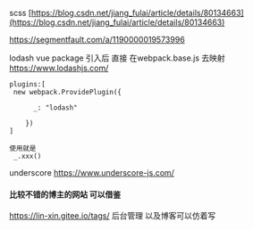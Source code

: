 scss
[https://blog.csdn.net/jiang_fulai/article/details/80134663](https://blog.csdn.net/jiang_fulai/article/details/80134663)

https://segmentfault.com/a/1190000019573996

lodash   vue package 引入后 直接 在webpack.base.js 去映射
https://www.lodashjs.com/
```
plugins:[
 new webpack.ProvidePlugin({

      _: "lodash"

    })
]

使用就是  
 _.xxx()
```

underscore
https://www.underscore-js.com/




#### 比较不错的博主的网站 可以借鉴
https://lin-xin.gitee.io/tags/   后台管理 以及博客可以仿着写